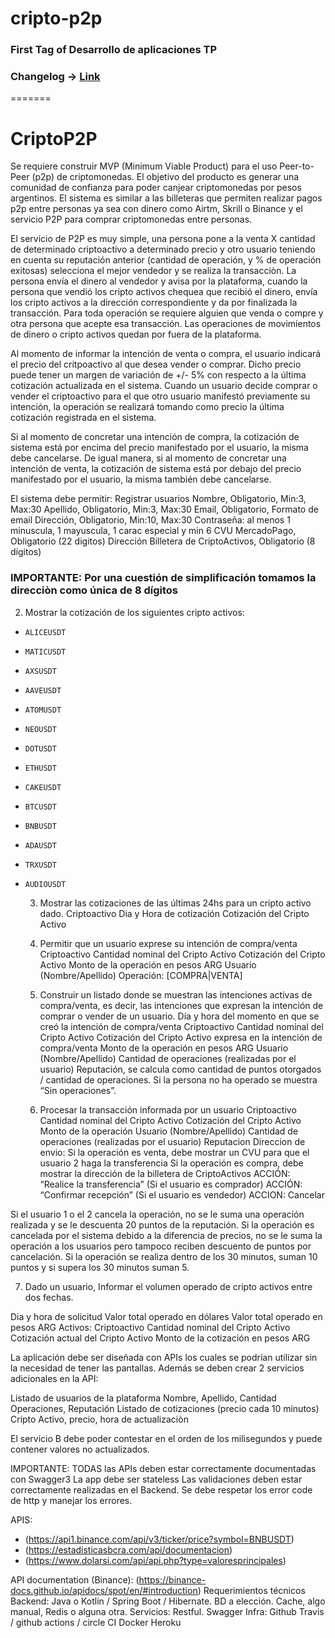 # cripto-p2p
### First Tag of Desarrollo de aplicaciones TP
### Changelog -> [Link](./Changelog.md)
=======
# CriptoP2P

Se requiere construir  MVP (Minimum Viable Product) para el uso Peer-to-Peer (p2p) de criptomonedas. El objetivo del producto es generar una comunidad de confianza para poder canjear criptomonedas por pesos argentinos. El sistema es similar a las billeteras que permiten realizar pagos p2p entre personas ya sea con dinero como Airtm, Skrill o Binance y el servicio P2P para comprar criptomonedas entre personas.

El servicio de P2P es muy simple, una persona pone a la venta X cantidad de determinado criptoactivo a determinado precio y otro usuario teniendo en cuenta su reputación anterior (cantidad de operación, y % de operación exitosas) selecciona el mejor vendedor y se realiza la transacciòn. La persona envía el dinero al vendedor y avisa por la plataforma, cuando la persona que vendió los cripto activos chequea que recibió el dinero, envía los cripto activos a la dirección correspondiente y da por finalizada la transacción. Para toda operación se requiere alguien que venda o compre y otra persona que acepte esa transacción. Las operaciones de movimientos de dinero o cripto activos quedan por fuera de la plataforma.

Al momento de informar la intención de venta o compra, el usuario indicará el precio del critpoactivo al que desea vender o comprar. Dicho precio puede tener un margen de variación de +/- 5% con respecto a la última cotización actualizada en el sistema. Cuando un usuario decide comprar o vender el criptoactivo para el que otro usuario manifestó previamente su intención, la operación se realizará tomando como precio la última cotización registrada en el sistema. 

Si al momento de concretar una intención de compra, la cotización de sistema está por encima del precio manifestado por el usuario, la misma debe cancelarse. De igual manera, si al momento de concretar una intención de venta, la cotización de sistema está por debajo del precio manifestado por el usuario, la misma también debe cancelarse.

El sistema debe permitir:
Registrar usuarios
Nombre, Obligatorio, Min:3, Max:30
Apellido, Obligatorio, Min:3, Max:30
Email, Obligatorio, Formato de email
Dirección, Obligatorio, Min:10, Max:30
Contraseña: al menos 1 minuscula, 1 mayuscula, 1 carac especial y min 6
CVU MercadoPago, Obligatorio (22 digitos)
Dirección Billetera de CriptoActivos, Obligatorio (8 dígitos)

### IMPORTANTE: Por una cuestión de simplificación tomamos la direcciòn como única de 8 dígitos

2. Mostrar la cotización de los siguientes cripto activos:

+ `ALICEUSDT`
+ `MATICUSDT`
+ `AXSUSDT`
+ `AAVEUSDT`
+ `ATOMUSDT`
+ `NEOUSDT`
+ `DOTUSDT`
+ `ETHUSDT`
+ `CAKEUSDT`
+ `BTCUSDT`
+ `BNBUSDT`
+ `ADAUSDT`
+ `TRXUSDT`
+ `AUDIOUSDT`

  3. Mostrar las cotizaciones de las últimas 24hs para un cripto activo dado.
Criptoactivo
Dia y Hora de cotización
Cotización del Cripto Activo

  4. Permitir que un usuario exprese su intención de compra/venta
Criptoactivo
Cantidad nominal del Cripto Activo
Cotización del Cripto Activo
Monto de la operación en pesos ARG
Usuario (Nombre/Apellido)
Operación: [COMPRA|VENTA]

  5. Construir un listado donde se muestran las intenciones activas de compra/venta, es decir, las intenciones que expresan la intención de comprar o vender de un usuario.
Día y hora del momento en que se creó la intención de compra/venta
Criptoactivo
Cantidad nominal del Cripto Activo
Cotización del Cripto Activo expresa en la intención de compra/venta
Monto de la operación en pesos ARG
Usuario (Nombre/Apellido)
Cantidad de operaciones (realizadas por el usuario)
Reputación, se calcula como cantidad de puntos otorgados / cantidad de operaciones. Si la persona no ha operado se muestra “Sin operaciones”.

    6. Procesar la transacción informada por un usuario
Criptoactivo
Cantidad nominal del Cripto Activo
Cotización del Cripto Activo
Monto de la operación
Usuario (Nombre/Apellido)
Cantidad de operaciones (realizadas por el usuario)
Reputacion
Direccion de envio: 
Si la operación es venta, debe mostrar un CVU para que el usuario 2 haga la transferencia
Si la operación es compra,  debe mostrar la dirección de la billetera de CriptoActivos
ACCIÓN: “Realice la transferencia” (Si el usuario es comprador)
ACCIÓN: “Confirmar recepción” (Si el usuario es vendedor)
ACCION: Cancelar

Si el usuario 1 o el 2 cancela la operación, no se le suma una operación realizada y se le descuenta 20 puntos de la reputación. 
Si la operación es cancelada por el sistema debido a la diferencia de precios, no se le suma la operación a los usuarios pero tampoco reciben descuento de puntos por cancelación.
Si la operación se realiza dentro de los 30 minutos, suman 10 puntos y si supera los 30 minutos suman 5.

  7. Dado un usuario,  Informar el volumen operado de cripto activos entre dos fechas.

Dia y hora de solicitud
Valor total operado en dólares
Valor total operado en pesos ARG
Activos:
Criptoactivo
Cantidad nominal del Cripto Activo
Cotización actual del Cripto Activo
Monto de la cotización en pesos ARG


La aplicación debe ser diseñada con APIs los cuales se podrían utilizar sin la necesidad de tener las pantallas.
Además se deben crear 2 servicios adicionales en la API:

Listado de usuarios de la plataforma
Nombre, Apellido, Cantidad Operaciones, Reputación
Listado de cotizaciones (precio cada 10 minutos)
Cripto Activo, precio, hora de actualizaciòn

El servicio B debe poder contestar en el orden de los milisegundos y puede contener valores no actualizados.

IMPORTANTE:
TODAS las APIs deben estar correctamente documentadas con Swagger3
La app debe ser stateless
Las validaciones deben estar correctamente realizadas en el Backend. Se debe respetar los error code de http y manejar los errores.


APIS:

+ (https://api1.binance.com/api/v3/ticker/price?symbol=BNBUSDT)
+ (https://estadisticasbcra.com/api/documentacion)
+ (https://www.dolarsi.com/api/api.php?type=valoresprincipales)


API documentation (Binance): (https://binance-docs.github.io/apidocs/spot/en/#introduction)
Requerimientos técnicos
Backend: 
Java o Kotlin / Spring Boot / Hibernate.
BD a elección.
Cache, algo manual, Redis o alguna otra.
Servicios: 
Restful.
Swagger
Infra: 
Github
Travis / github actions / circle CI
Docker
Heroku
